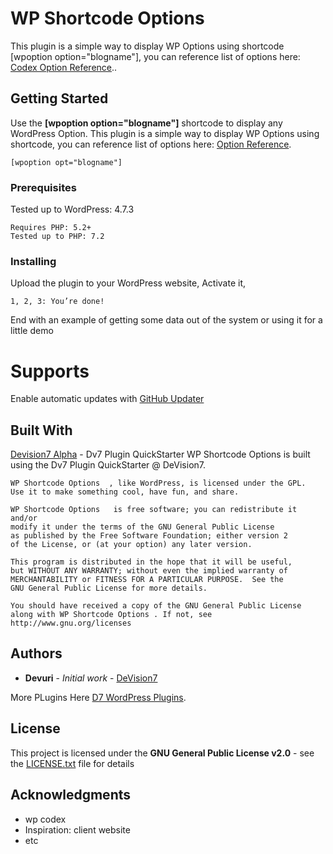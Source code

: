 # WP Shortcode Options

This plugin is a simple way to display WP Options using shortcode [wpoption option="blogname"], you can reference list of options here: [Codex Option Reference](https://codex.wordpress.org/Option_Reference)..

## Getting Started

Use the **[wpoption option="blogname"]** shortcode to display any WordPress Option.
This plugin is a simple way to display WP Options using shortcode, you can reference list of options here: [Option Reference](https://codex.wordpress.org/Option_Reference).

```
[wpoption opt="blogname"]
```

### Prerequisites

Tested up to WordPress: 4.7.3

```
Requires PHP: 5.2+
Tested up to PHP: 7.2
```

### Installing

Upload the plugin to your WordPress website, Activate it,

```
1, 2, 3: You’re done!
```

End with an example of getting some data out of the system or using it for a little demo

# Supports

Enable automatic updates with [GitHub Updater](https://github.com/afragen/github-updater)

## Built With

 [Devision7 Alpha](http://alpha.devision7.com/) - Dv7 Plugin QuickStarter
	WP Shortcode Options  is built using the Dv7 Plugin QuickStarter @ DeVision7.

	WP Shortcode Options  , like WordPress, is licensed under the GPL.
	Use it to make something cool, have fun, and share.

	WP Shortcode Options   is free software; you can redistribute it and/or
	modify it under the terms of the GNU General Public License
	as published by the Free Software Foundation; either version 2
	of the License, or (at your option) any later version.

	This program is distributed in the hope that it will be useful,
	but WITHOUT ANY WARRANTY; without even the implied warranty of
	MERCHANTABILITY or FITNESS FOR A PARTICULAR PURPOSE.  See the
	GNU General Public License for more details.

	You should have received a copy of the GNU General Public License
	along with WP Shortcode Options . If not, see http://www.gnu.org/licenses


## Authors

* **Devuri** - *Initial work* - [DeVision7](http://devision7.com/)

More PLugins Here [D7 WordPress Plugins](http://alpha.devision7.com/wordpress-plugins/).

## License

This project is licensed under the **GNU General Public License v2.0** - see the [LICENSE.txt](LICENSE.txt) file for details

## Acknowledgments

* wp codex
* Inspiration: client website
* etc
